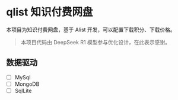 # qlist 知识付费网盘
本项目为知识付费网盘，基于 Alist 开发，可以配置下载积分、下载价格。
> 本项目代码由 DeepSeek R1 模型参与优化设计，在此表示感谢。
## 数据驱动
- [ ] MySql
- [ ] MongoDB
- [ ] SqlLite